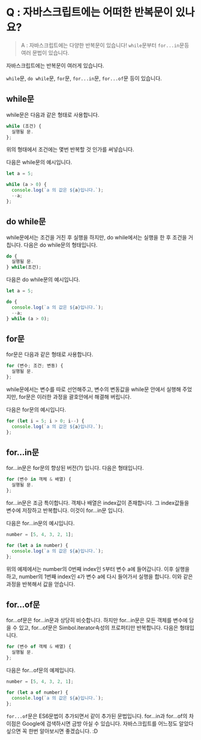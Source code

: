 # Q : 자바스크립트에는 어떠한 반복문이 있나요?

> A : 자바스크립트에는 다양한 반복문이 있습니다! `while`문부터 `for...in`문등 여러 문법이 있습니다.

자바스크립트에는 반복문이 여러게 있습니다.

`while`문, `do while`문, `for`문, `for...in`문, `for...of`문 등이 있습니다.

## while문
while문은 다음과 같은 형태로 사용합니다.
```javascript
while (조건) {
  실행될 문.
};
```
위의 형태에서 조건에는 몇번 반복할 것 인가를 써넣습니다.

다음은 while문의 예시입니다.
```javascript
let a = 5;

while (a > 0) {
  console.log(`a 의 값은 ${a}입니다.`);
  --a;
};
```

## do while문
while문에서는 조건을 거친 후 실행을 하지만, do while에서는 실행을 한 후 조건을 거칩니다. 다음은 do while문의 형태입니다.

```javascript
do {
  실행될 문.
} while(조건);
```

다음은 do while문의 예시입니다.
```javascript
let a = 5;

do {
  console.log(`a 의 값은 ${a}입니다.`);
  --a;
} while (a > 0);
```

## for문
for문은 다음과 같은 형태로 사용합니다.
```javascript
for (변수; 조건; 변동) {
  실행될 문.
};
```
while문에서는 변수를 따로 선언해주고, 변수의 변동값을 while문 안에서 실행해 주었지만, for문은 이러한 과정을 괄호안에서 해결해 버립니다. 

다음은 for문의 예시입니다.
```javascript
for (let i = 5; i > 0; i--) {
  console.log(`a 의 값은 ${a}입니다.`);
};
```

## for...in문
for...in문은 for문의 향상된 버전(?) 입니다. 다음은 형태입니다.

```javascript
for (변수 in 객체 & 배열) {
  실행될 문.
};
```
for...in문은 조금 특이합니다. 객체나 배열은 index값이 존재합니다. 그 index값들을 변수에 저장하고 반복합니다. 이것이 for...in문 입니다.

다음은 for...in문의 예시입니다.
```javascript
number = [5, 4, 3, 2, 1];

for (let a in number) {
  console.log(`a 의 값은 ${a}입니다.`);
};
```
위의 예제에서는 number의 0번째 index인 `5`부터 변수 a에 들어갑니다. 이후 실행을 하고, number의 1번째 index인 `4`가 변수 a에 다시 들어가서 실행을 합니다. 이와 같은 과정을 반복해서 값을 얻습니다.

## for...of문
for...of문은 for...in문과 상당히 비슷합니다. 하지만 for...in문은 모든 객체를 변수에 담을 수 있고, for...of문은 Simbol.iterator속성의 프로퍼티만 반복합니다. 다음은 형태입니다.

```javascript
for (변수 of 객체 & 배열) {
  실행될 문.
};
```

다음은 for...of문의 예제입니다.
```javascript
number = [5, 4, 3, 2, 1];

for (let a of number) {
  console.log(`a 의 값은 ${a}입니다.`);
};
```

`for...of`문은 ES6문법이 추가되면서 같이 추가된 문법입니다. for...in과 for...of의 차이점은 Google에 검색하시면 금방 아실 수 있습니다. 자바스크립트를 어느정도 알았다 싶으면 꼭 한번 알아보시면 좋겠습니다. :D